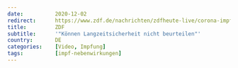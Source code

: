```yaml
---
date:          2020-12-02
redirect:      https://www.zdf.de/nachrichten/zdfheute-live/corona-impfstoff-zulassung-ludwig-video-100.html
title:         ZDF
subtitle:      '"Können Langzeitsicherheit nicht beurteilen"'
country:       DE
categories:    [Video, Impfung]
tags:          [impf-nebenwirkungen]
---
```

